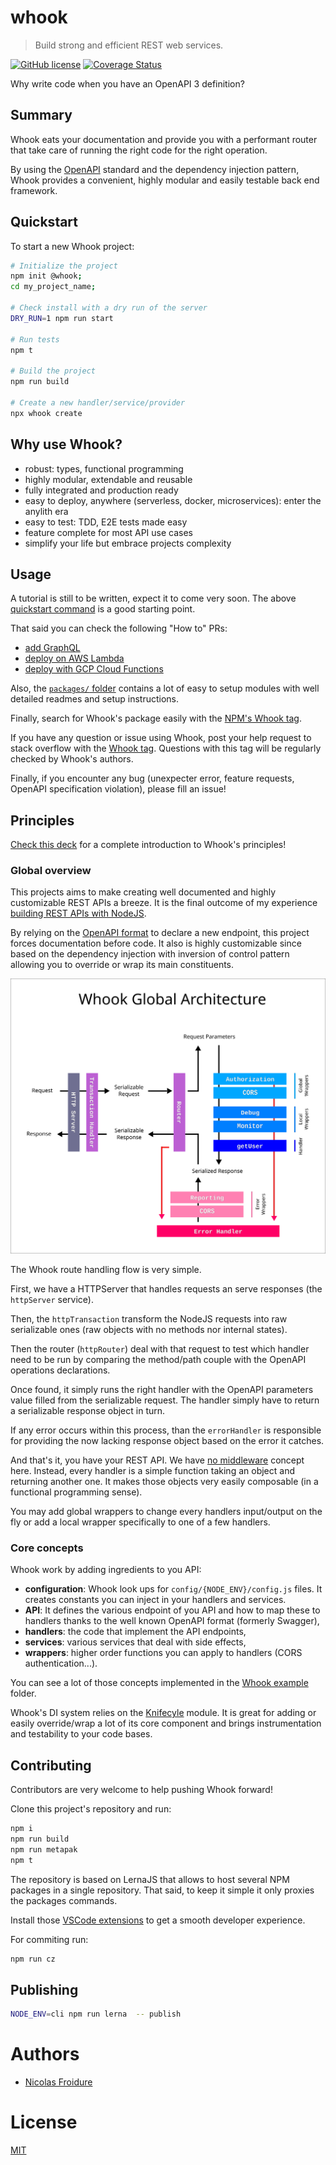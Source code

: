 [//]: # ( )
[//]: # (This file is automatically generated by a `metapak`)
[//]: # (module. Do not change it  except between the)
[//]: # (`content:start/end` flags, your changes would)
[//]: # (be overridden.)
[//]: # ( )
# whook
> Build strong and efficient REST web services.

[![GitHub license](https://img.shields.io/badge/license-MIT-blue.svg)](https://github.com/nfroidure/whook/blob/master/LICENSE)
[![Coverage Status](https://coveralls.io/repos/github/nfroidure/whook/badge.svg?branch=master)](https://coveralls.io/github/nfroidure/whook?branch=master)


[//]: # (::contents:start)

Why write code when you have an OpenAPI 3 definition?

## Summary

Whook eats your documentation and provide you with a
performant router that take care of running the right
code for the right operation.

By using the [OpenAPI](https://www.openapis.org/) standard and
the dependency injection pattern, Whook provides a convenient,
highly modular and easily testable back end framework.

## Quickstart

To start a new Whook project:

```sh
# Initialize the project
npm init @whook;
cd my_project_name;

# Check install with a dry run of the server
DRY_RUN=1 npm run start

# Run tests
npm t

# Build the project
npm run build

# Create a new handler/service/provider
npx whook create
```

## Why use Whook?

- robust: types, functional programming
- highly modular, extendable and reusable
- fully integrated and production ready
- easy to deploy, anywhere (serverless, docker, microservices): enter the anylith era
- easy to test: TDD, E2E tests made easy
- feature complete for most API use cases
- simplify your life but embrace projects complexity

## Usage

A tutorial is still to be written, expect it to come very soon.
The above [quickstart command](#quickstart) is a good starting point.

That said you can check the following "How to" PRs:

- [add GraphQL](https://github.com/nfroidure/whook/pull/62)
- [deploy on AWS Lambda](https://github.com/nfroidure/whook/pull/54)
- [deploy with GCP Cloud Functions](https://github.com/nfroidure/whook/pull/66)

Also, the [`packages/` folder](./packages) contains a lot of easy to
setup modules with well detailed readmes and setup instructions.

Finally, search for Whook's package easily with the
[NPM's Whook tag](https://www.npmjs.com/search?q=keywords:whook).

If you have any question or issue using Whook, post your help request
to stack overflow with the
[Whook tag](https://stackoverflow.com/questions/ask?tags=whook).
Questions with this tag will be regularly checked by Whook's authors.

Finally, if you encounter any bug (unexpecter error, feature requests,
OpenAPI specification violation), please fill an issue!

## Principles

[Check this deck](https://slides.com/nfroidure/introducing-whook)
for a complete introduction to Whook's principles!

### Global overview

This projects aims to make creating well documented and highly
customizable REST APIs a breeze. It is the final outcome of my experience
[building REST APIs with NodeJS](https://insertafter.com/en/blog/http_rest_apis_with_nodejs.html).

By relying on the [OpenAPI format](https://www.openapis.org/)
to declare a new endpoint, this project forces documentation before code.
It also is highly customizable since based on the dependency injection
with inversion of control pattern allowing you to override or wrap its main
constituents.

![Architecture Overview](./overview.svg)

The Whook route handling flow is very simple.

First, we have a HTTPServer that handles requests an serve responses
(the `httpServer` service).

Then, the `httpTransaction` transform the NodeJS requests into raw
serializable ones (raw objects with no methods nor internal states).

Then the router (`httpRouter`) deal with that request to test which
handler need to be run by comparing the method/path couple with the
OpenAPI operations declarations.

Once found, it simply runs the right handler with the OpenAPI
parameters value filled from the serializable request. The handler
simply have to return a serializable response object in turn.

If any error occurs within this process, than the `errorHandler`
is responsible for providing the now lacking response object
based on the error it catches.

And that's it, you have your REST API. We have
[no middleware](http://insertafter.com/en/blog/no_more_middlewares.html)
concept here. Instead, every handler is a simple function taking an object
and returning another one. It makes those objects very easily composable
(in a functional programming sense).

You may add global wrappers to change every handlers input/output on the
fly or add a local wrapper specifically to one of a few handlers.

### Core concepts

Whook work by adding ingredients to you API:

- **configuration**: Whook look ups for `config/{NODE_ENV}/config.js` files.
  It creates constants you can inject in your handlers and services.
- **API**: It defines the various endpoint of you API and how to map these
  to handlers thanks to the well known OpenAPI format (formerly Swagger),
- **handlers**: the code that implement the API endpoints,
- **services**: various services that deal with side effects,
- **wrappers**: higher order functions you can apply to handlers (CORS
  authentication...).

You can see a lot of those concepts implemented in the
[Whook example](./packages/whook-example) folder.

Whook's DI system relies on the
[Knifecyle](https://github.com/nfroidure/knifecycle) module.
It is great for adding or easily override/wrap a lot of its core
component and brings instrumentation and testability to your code
bases.

## Contributing

Contributors are very welcome to help pushing Whook forward!

Clone this project's repository and run:

```sh
npm i
npm run build
npm run metapak
npm t
```

The repository is based on LernaJS that allows to host several NPM
packages in a single repository. That said, to keep it simple
it only proxies the packages commands.

Install those [VSCode extensions](https://insertafter.com/en/blog/my_vscode_configuration.html)
to get a smooth developer experience.

For commiting run:

```sh
npm run cz
```

## Publishing

```sh
NODE_ENV=cli npm run lerna  -- publish
```


[//]: # (::contents:end)

# Authors
- [Nicolas Froidure](http://insertafter.com/en/index.html)

# License
[MIT](https://github.com/nfroidure/whook/blob/master/LICENSE)
